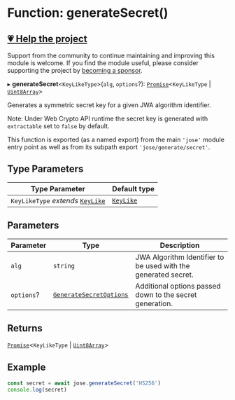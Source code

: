 # Function: generateSecret()

## [💗 Help the project](https://github.com/sponsors/panva)

Support from the community to continue maintaining and improving this module is welcome. If you find the module useful, please consider supporting the project by [becoming a sponsor](https://github.com/sponsors/panva).

▸ **generateSecret**\<`KeyLikeType`\>(`alg`, `options`?): [`Promise`](https://developer.mozilla.org/docs/Web/JavaScript/Reference/Global_Objects/Promise)\<`KeyLikeType` \| [`Uint8Array`](https://developer.mozilla.org/docs/Web/JavaScript/Reference/Global_Objects/Uint8Array)\>

Generates a symmetric secret key for a given JWA algorithm identifier.

Note: Under Web Crypto API runtime the secret key is generated with `extractable` set to `false`
by default.

This function is exported (as a named export) from the main `'jose'` module entry point as well
as from its subpath export `'jose/generate/secret'`.

## Type Parameters

| Type Parameter | Default type |
| ------ | ------ |
| `KeyLikeType` *extends* [`KeyLike`](../../../types/type-aliases/KeyLike.md) | [`KeyLike`](../../../types/type-aliases/KeyLike.md) |

## Parameters

| Parameter | Type | Description |
| ------ | ------ | ------ |
| `alg` | `string` | JWA Algorithm Identifier to be used with the generated secret. |
| `options`? | [`GenerateSecretOptions`](../interfaces/GenerateSecretOptions.md) | Additional options passed down to the secret generation. |

## Returns

[`Promise`](https://developer.mozilla.org/docs/Web/JavaScript/Reference/Global_Objects/Promise)\<`KeyLikeType` \| [`Uint8Array`](https://developer.mozilla.org/docs/Web/JavaScript/Reference/Global_Objects/Uint8Array)\>

## Example

```js
const secret = await jose.generateSecret('HS256')
console.log(secret)
```

